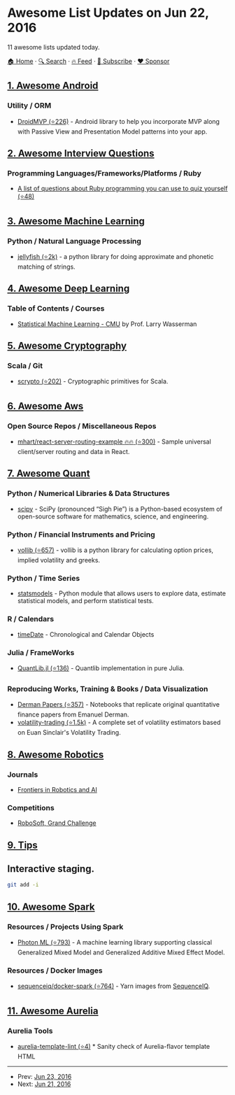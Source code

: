 # Awesome List Updates on Jun 22, 2016

11 awesome lists updated today.

[🏠 Home](/README.md) · [🔍 Search](https://www.trackawesomelist.com/search/) · [🔥 Feed](https://www.trackawesomelist.com/rss.xml) · [📮 Subscribe](https://trackawesomelist.us17.list-manage.com/subscribe?u=d2f0117aa829c83a63ec63c2f&id=36a103854c) · [❤️  Sponsor](https://github.com/sponsors/theowenyoung)



## [1. Awesome Android](/content/JStumpp/awesome-android/README.md)

### Utility / ORM

*   [DroidMVP (⭐226)](https://github.com/andrzejchm/DroidMVP) - Android library to help you incorporate MVP along with Passive View and Presentation Model patterns into your app.

## [2. Awesome Interview Questions](/content/DopplerHQ/awesome-interview-questions/README.md)

### Programming Languages/Frameworks/Platforms / Ruby

*   [A list of questions about Ruby programming you can use to quiz yourself (⭐48)](https://github.com/undr/ruby-trivia)

## [3. Awesome Machine Learning](/content/josephmisiti/awesome-machine-learning/README.md)

### Python / Natural Language Processing

*   [jellyfish (⭐2k)](https://github.com/jamesturk/jellyfish) - a python library for doing approximate and phonetic matching of strings.

## [4. Awesome Deep Learning](/content/ChristosChristofidis/awesome-deep-learning/README.md)

### Table of Contents / Courses

*   [Statistical Machine Learning - CMU](https://www.youtube.com/watch?v=azaLcvuql_g\&list=PLjbUi5mgii6BWEUZf7He6nowWvGne_Y8r) by Prof. Larry Wasserman

## [5. Awesome Cryptography](/content/sobolevn/awesome-cryptography/README.md)

### Scala / Git

*   [scrypto (⭐202)](https://github.com/input-output-hk/scrypto) - Cryptographic primitives for Scala.

## [6. Awesome Aws](/content/donnemartin/awesome-aws/README.md)

### Open Source Repos / Miscellaneous Repos

*   [mhart/react-server-routing-example :fire::fire: (⭐300)](https://github.com/mhart/react-server-routing-example) - Sample universal client/server routing and data in React.

## [7. Awesome Quant](/content/wilsonfreitas/awesome-quant/README.md)

### Python / Numerical Libraries & Data Structures

*   [scipy](https://www.scipy.org) - SciPy (pronounced “Sigh Pie”) is a Python-based ecosystem of open-source software for mathematics, science, and engineering.

### Python / Financial Instruments and Pricing

*   [vollib (⭐657)](https://github.com/vollib/vollib) - vollib is a python library for calculating option prices, implied volatility and greeks.

### Python / Time Series

*   [statsmodels](http://statsmodels.sourceforge.net) - Python module that allows users to explore data, estimate statistical models, and perform statistical tests.

### R / Calendars

*   [timeDate](https://cran.r-project.org/web/packages/timeDate/index.html) - Chronological and Calendar Objects

### Julia / FrameWorks

*   [QuantLib.jl (⭐136)](https://github.com/pazzo83/QuantLib.jl) - Quantlib implementation in pure Julia.

### Reproducing Works, Training & Books / Data Visualization

*   [Derman Papers (⭐357)](https://github.com/MarcosCarreira/DermanPapers) - Notebooks that replicate original quantitative finance papers from Emanuel Derman.
*   [volatility-trading (⭐1.5k)](https://github.com/jasonstrimpel/volatility-trading) - A complete set of volatility estimators based on Euan Sinclair's Volatility Trading.

## [8. Awesome Robotics](/content/kiloreux/awesome-robotics/README.md)

### Journals

*   [Frontiers in Robotics and AI](http://journal.frontiersin.org/journal/robotics-and-ai)

### Competitions

*   [RoboSoft, Grand Challenge](http://www.robosoftca.eu/)

## [9. Tips](/content/git-tips/tips/README.md)

## Interactive staging.

```sh
git add -i
```

## [10. Awesome Spark](/content/awesome-spark/awesome-spark/README.md)

### Resources / Projects Using Spark

*   [Photon ML (⭐793)](https://github.com/linkedin/photon-ml) - A machine learning library supporting classical Generalized Mixed Model and Generalized Additive Mixed Effect Model.

### Resources / Docker Images

*   [sequenceiq/docker-spark (⭐764)](https://github.com/sequenceiq/docker-spark) - Yarn images from [SequenceIQ](http://www.sequenceiq.com/).

## [11. Awesome Aurelia](/content/aurelia-contrib/awesome-aurelia/README.md)

### Aurelia Tools

*   [aurelia-template-lint (⭐4)](https://github.com/MeirionHughes/aurelia-template-lint) \* Sanity check of Aurelia-flavor template HTML

---

- Prev: [Jun 23, 2016](/content/2016/06/23/README.md)
- Next: [Jun 21, 2016](/content/2016/06/21/README.md)